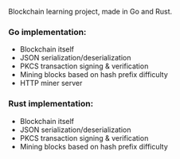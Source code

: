Blockchain learning project, made in Go and Rust.

### Go implementation:
* Blockchain itself
* JSON serialization/deserialization
* PKCS transaction signing & verification
* Mining blocks based on hash prefix difficulty
* HTTP miner server

### Rust implementation:
* Blockchain itself
* JSON serialization/deserialization
* PKCS transaction signing & verification
* Mining blocks based on hash prefix difficulty
